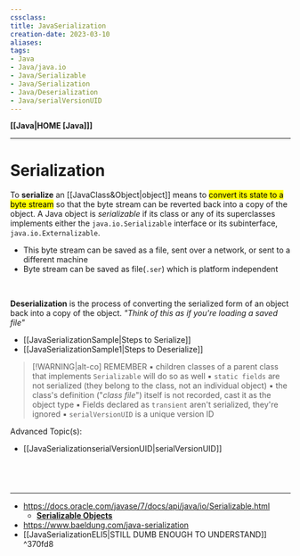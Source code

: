 ```yaml
---
cssclass:
title: JavaSerialization
creation-date: 2023-03-10
aliases:
tags:
- Java
- Java/java.io
- Java/Serializable
- Java/Serialization
- Java/Deserialization
- Java/serialVersionUID
---
```

**[[Java|HOME [Java]]]**

---
# Serialization
To **serialize** an [[JavaClass&Object|object]] means to <mark class="hltr-lightgreen">convert its state to a byte stream</mark> so that the byte stream can be reverted back into a copy of the object. A Java object is *serializable* if its class or any of its superclasses implements either the `java.io.Serializable` interface or its subinterface, `java.io.Externalizable`.
- This byte stream can be saved as a file, sent over a network, or sent to a different machine
- Byte stream can be saved as file(`.ser`) which is platform independent

<br>

**Deserialization** is the process of converting the serialized form of an object back into a copy of the object.
*"Think of this as if you're loading a saved file"*

- [[JavaSerializationSample|Steps to Serialize]]
- [[JavaSerializationSample1|Steps to Deserialize]]

>[!WARNING|alt-co] REMEMBER
>▪ children classes of a parent class that implements `Serializable` will do so as well
>▪ `static fields` are not serialized (they belong to the class, not an individual object)
>▪ the class's definition ("*class file*") itself is not recorded, cast it as the object type
>▪ Fields declared as `transient` aren't serialized, they're ignored
>▪ `serialVersionUID` is a unique version ID

Advanced Topic(s):
- [[JavaSerializationserialVersionUID|serialVersionUID]]

<br>

# 
---
- https://docs.oracle.com/javase/7/docs/api/java/io/Serializable.html
	- **[Serializable Objects](https://docs.oracle.com/javase/tutorial/jndi/objects/serial.html)**
- https://www.baeldung.com/java-serialization
- [[JavaSerializationELI5|STILL DUMB ENOUGH TO UNDERSTAND]] ^370fd8
